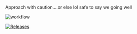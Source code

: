 Approach with caution....or else lol
safe to say we going well

![workflow](https://github.com/<Romeo-Browne>/<RepositoryNa[![LICENSE](https://img.shields.io/github/license/<Romeo-Browne>/sem.svg?style=flat-square)](https://github.com/<Romeo-Browne>/sem/blob/master/LICENSE)me>/actions/workflows/main.yml/badge.svg)

[![Releases](https://img.shields.io/github/release/<romeo-browne>/sem/all.svg?style=flat-square)](https://github.com/<romeo-browne>/sem/releases)
